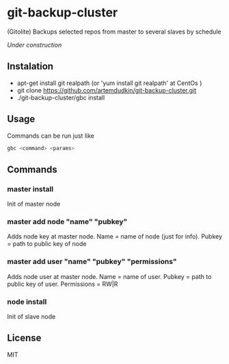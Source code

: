 # git-backup-cluster

(Gitolite) Backups selected repos from master to several slaves by schedule

_Under construction_

## Instalation

- apt-get install git realpath (or 'yum install git realpath' at CentOs )
- git clone https://github.com/artemdudkin/git-backup-cluster.git
- ./git-backup-cluster/gbc install

## Usage

Commands can be run just like 
```sh
gbc <command> <params>
```

## Commands 

### master install

Init of master node

### master add node "name" "pubkey"

Adds node key at master node. Name = name of node (just for info). Pubkey = path to public key of node

### master add user "name" "pubkey" "permissions"

Adds node user at master node. Name = name of user. Pubkey = path to public key of user. Permissions = RW|R

### node install

Init of slave node

## License

MIT
